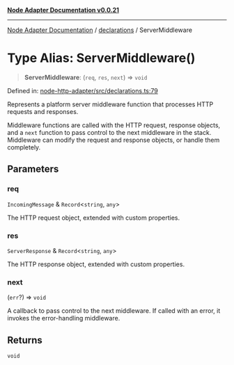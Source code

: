 [**Node Adapter Documentation v0.0.21**](../../README.md)

***

[Node Adapter Documentation](../../modules.md) / [declarations](../README.md) / ServerMiddleware

# Type Alias: ServerMiddleware()

> **ServerMiddleware**: (`req`, `res`, `next`) => `void`

Defined in: [node-http-adapter/src/declarations.ts:79](https://github.com/stonemjs/node-http-adapter/blob/a82d44fdef9d2985fec1e632575aee7065c1c3af/src/declarations.ts#L79)

Represents a platform server middleware function that processes HTTP requests and responses.

Middleware functions are called with the HTTP request, response objects, and a `next` function
to pass control to the next middleware in the stack. Middleware can modify the request and
response objects, or handle them completely.

## Parameters

### req

`IncomingMessage` & `Record`\<`string`, `any`\>

The HTTP request object, extended with custom properties.

### res

`ServerResponse` & `Record`\<`string`, `any`\>

The HTTP response object, extended with custom properties.

### next

(`err`?) => `void`

A callback to pass control to the next middleware. If called with an error, it invokes the error-handling middleware.

## Returns

`void`
